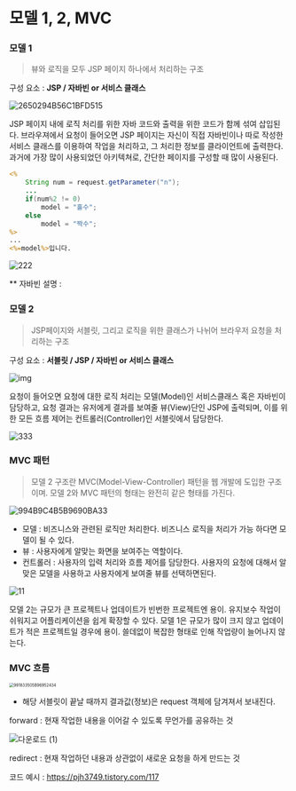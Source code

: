 # 모델 1, 2, MVC

### 모델 1

> 뷰와 로직을 모두 JSP 페이지 하나에서 처리하는 구조

구성 요소 : **JSP / 자바빈 or 서비스 클래스**

![2650294B56C1BFD515](https://user-images.githubusercontent.com/24764210/114018002-b7783180-98a7-11eb-8d3f-acbff4ac488f.gif)

 JSP 페이지 내에 로직 처리를 위한 자바 코드와 출력을 위한 코드가 함께 섞여 삽입된다. 브라우져에서 요청이 들어오면 JSP 페이지는 자신이 직접 자바빈이나 따로 작성한 서비스 클래스를 이용하여 작업을 처리하고, 그 처리한 정보를 클라이언트에 출력한다. 과거에 가장 많이 사용되었던 아키텍쳐로, 간단한 페이지를 구성할 때 많이 사용된다.

```jsp
<%
	String num = request.getParameter("n");
	...
	if(num%2 != 0)
        model = "홀수";
	else
        model = "짝수";
%>
...
<%=model%>입니다.
```



![222](https://user-images.githubusercontent.com/24764210/114019829-d8418680-98a9-11eb-935f-4c9667817e9d.PNG)

** 자바빈 설명 : 





### 모델 2

> JSP페이지와 서블릿, 그리고 로직을 위한 클래스가 나뉘어 브라우저 요청을 처리하는 구조

구성 요소 : **서블릿 / JSP / 자바빈 or 서비스 클래스**



![img](https://t1.daumcdn.net/cfile/tistory/2612494F56C1C51932)

요청이 들어오면 요청에 대한 로직 처리는  모델(Model)인 서비스클래스 혹은 자바빈이 담당하고, 요청 결과는 유저에게 결과를 보여줄 뷰(View)단인 JSP에 출력되며, 이를 위한 모든 흐름 제어는 컨트롤러(Controller)인 서블릿에서 담당한다.

![333](https://user-images.githubusercontent.com/24764210/114019833-d8da1d00-98a9-11eb-9c78-2cacbca3b7d3.PNG)









### MVC 패턴

> 모델 2 구조란 MVC(Model-View-Controller) 패턴을 웹 개발에 도입한 구조이며. 모델 2와 MVC 패턴의 형태는 완전히 같은 형태를 가진다.

![994B9C4B5B9690BA33](https://user-images.githubusercontent.com/24764210/114018063-ca8b0180-98a7-11eb-9ad5-843ddceb0627.png)

- 모델 : 비즈니스와 관련된 로직만 처리한다. 비즈니스 로직을 처리가 가능 하다면 모델이 될 수 있다.
- 뷰 : 사용자에게 알맞는 화면을 보여주는 역할이다.
- 컨트롤러 : 사용자의 입력 처리와 흐름 제어를 담당한다. 사용자의 요청에 대해서 알맞은 모델을 사용하고 사용자에게 보여줄 뷰를 선택하면된다.

![11](https://user-images.githubusercontent.com/24764210/114019455-6406e300-98a9-11eb-93c5-d8390f307d1a.PNG)

모델 2는 규모가 큰 프로젝트나 업데이트가 빈번한 프로젝트엔 용이. 유지보수 작업이 쉬워지고 어플리케이션을 쉽게 확장할 수 있다.
모델 1은 규모가 많이 크지 않고 업데이트가 적은 프로젝트일 경우에 용이. 쓸데없이 복잡한 형태로 인해 작업량이 늘어나지 않는다. 



### MVC 흐름

<img src="https://user-images.githubusercontent.com/24764210/114033977-bc91ac80-98b8-11eb-9e98-b1c6979e4995.png" alt="991833505B96952434" style="zoom: 50%;" />

- 해당 서블릿이 끝날 때까지 결과값(정보)은 request 객체에 담겨져서 보내진다.



forward : 현재 작업한 내용을 이어갈 수 있도록 무언가를 공유하는 것

![다운로드 (1)](https://user-images.githubusercontent.com/24764210/114130593-e344f700-993b-11eb-8c6d-e21b6519d98b.png)

redirect : 현재 작업하던 내용과 상관없이 새로운 요청을 하게 만드는 것

코드 예시 : https://pjh3749.tistory.com/117